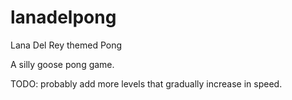 # lanadelpong
Lana Del Rey themed Pong

A silly goose pong game.


TODO: probably add more levels that gradually increase in speed.
